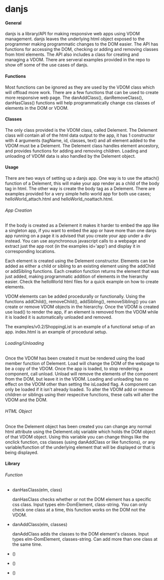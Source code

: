 # danjs
<h4>General</h4>
danjs is a library/API for making responsive web apps using VDOM management.  danjs leaves the underlying html object exposed to the programmer making programmatic changes to the DOM easier.  The API has functions for accessing the DOM, checking or adding and removing classes from html elements.  The API also includes a class for creating and managing a VDOM.  There are serveral examples provided in the repo to show off some of the use cases of danjs.

<h4>Functions</h4>
Most functions can be ignored as they are used by the VDOM class which will offload more work.  There are a few functions that can be used to create more responsive web page. The danAddClass(), danRemoveClass(), danHasClass() functions will help programmatically change css classes of elements in the DOM or VDOM.

<h4>Classes</h4>
The only class provided is the VDOM class, called Delement.  The Delement class will contain all of the html data output to the app, it has 1 constructor with 4 arguments (tagName, id, classes, text) and all element added to the VDOM must be a Delement.  The Delement class handles element ancestory, and provides functions for adding and removing children.  Loading and unloading of VDOM data is also handled by the Delement object.

<h4>Usage</h4>
There are two ways of setting up a danjs app.  One way is to use the attach() function of a Delement, this will make your app render as a child of the body tag in html.  The other way is create the body tag as a Delement.  There are examples provided for a very simple hello world app for both use cases; helloWorld_attach.html and helloWorld_noattach.html.

<h6>App Creation</h6>
<p>
If the body is created as a Delement it makes it harder to embed the app like a singleton app, if you want to embed the app or have more than one danjs app running on a page it is advised that you create your app under a div instead.  You can use asynchronous javascript calls to a webpage and extract just the app root (in the examples id='app') and display it in corresponding locations.
</p>
<p>
Each element is created using the Delement constructor.  Elements can be added as either a child or sibling to an existing element using the addChild or addSibling functions. Each creation function returns the element that was just added, making programmatic addition of elements in the hierarchy easier. 
Check the helloWorld html files for a quick example on how to create elements.
</p>
<p>
VDOM elements can be added procedurally or functionally.  Using the functions addChild(), removeChild(), addSibling(), removeSibling()  you can create or remove VDOM objects in the hierarchy.  Once the VDOM is created use load() to render the app, if an element is removed from the VDOM while it is loaded it is automatically unloaded and removed.
</p>
The examples/v0.2/ShoppingList is an example of a functional setup of an app.  index.html is an example of procedural setup.
<h6>Loading/Unloading</h6>
Once the VDOM has been created it must be rendered using the load member function of Delement.  Load will change the DOM of the webpage to be a copy of the VDOM.  Once the app is loaded, to stop rendering a component, call unload.  Unload will remove the elements of the component from the DOM, but leave it in the VDOM.  Loading and unloading has no effect on the VDOM other than setting the isLoaded flag. A component can only be loaded if it isn't already loaded.  To alter the VDOM add or remove children or siblings using their respecitve functions, these calls will alter the VDOM and the DOM.

<h6>HTML Object</h6>
Once the Delement object has been created you can change any normal html attribute using the Delement.obj variable which holds the DOM object of that VDOM object.  Using this variable you can change things like the onclick function, css classes (using danAddClass or like functions), or any variable/function of the underlying element that will be displayed or that is being displayed.

<h4>Library</h4>
<h6>Function</h6>
<ul>
  <li><p>danHasClass(elm, class)</p><p> danHasClass checks whether or not the DOM element has a specific css class.  Input types elm-DomElement, class-string.  You can only check one class at a time, this function works on the DOM not the VDOM.</p></li>
  <li><p> danAddClass(elm, classes)</p><p> danAddClass adds the classes to the DOM element's classes.  Input types elm-DomElement, classes-string.  Can add more than one class at the same time.</p></li>
  <li><p> ()</p><p> </p></li>
  <li><p> ()</p><p> </p></li>
  <li><p> ()</p><p> </p></li>
</ul>
